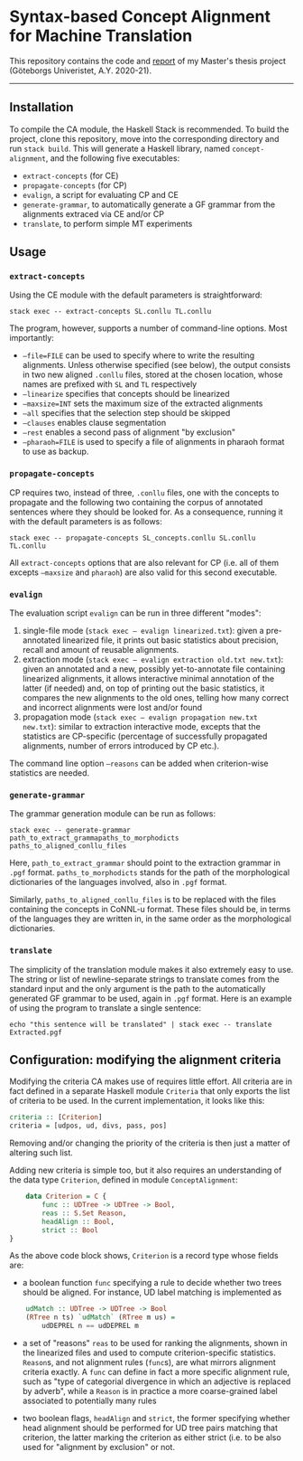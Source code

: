 # Syntax-based Concept Alignment for Machine Translation

This repository contains the code and [report](final_report/Main.pdf) of my Master's thesis project (Göteborgs Univeristet, A.Y. 2020-21).

---
## Installation

To compile the CA module, the Haskell Stack is recommended. To build
the project, clone this repository, move into the
corresponding directory and run `stack build`. This will generate a
Haskell library, named `concept-alignment`, and the following five
executables:

-   `extract-concepts` (for CE)
-   `propagate-concepts` (for CP)
-   `evalign`, a script for evaluating CP and CE
-   `generate-grammar`, to automatically generate a GF grammar from the alignments extraced via CE and/or CP
-   `translate`, to perform simple MT experiments

## Usage

### `extract-concepts`

Using the CE module with the default parameters is straightforward:

```
stack exec -- extract-concepts SL.conllu TL.conllu
```

The program, however, supports a number of command-line options. Most
importantly:

-   `–file=FILE` can be used to specify where to write the resulting
    alignments. Unless otherwise specified (see below), the output
    consists in two new aligned `.conllu` files, stored at the chosen
    location, whose names are prefixed with `SL` and `TL` respectively
-   `–linearize` specifies that concepts should be linearized
-   `–maxsize=INT` sets the maximum size of the extracted alignments
-   `–all` specifies that the selection step should be skipped
-   `–clauses` enables clause segmentation
-   `–rest` enables a second pass of alignment "by exclusion"
-   `–pharaoh=FILE` is used to specify a file of alignments in pharaoh format to use as backup.

### `propagate-concepts`

CP requires two, instead of three, `.conllu` files, one with the
concepts to propagate and the following two containing the corpus of
annotated sentences where they should be looked for. As a consequence,
running it with the default parameters is as follows:

```
stack exec -- propagate-concepts SL_concepts.conllu SL.conllu TL.conllu
```

All `extract-concepts` options that are also relevant for CP (i.e. all
of them excepts `–maxsize` and `pharaoh`) are also valid for this second
executable.

### `evalign`

The evaluation script `evalign` can be run in three different "modes":

1.  single-file mode (`stack exec – evalign linearized.txt`):
    given a pre-annotated linearized file, it prints out basic statistics about
    precision, recall and amount of reusable alignments.
2.  extraction mode
    (`stack exec – evalign extraction old.txt new.txt`):
    given an annotated and a new, possibly yet-to-annotate file
    containing linearized alignments, it allows interactive minimal
    annotation of the latter (if needed) and, on top of printing out the
    basic statistics, it compares the new alignments to the old ones,
    telling how many correct and incorrect alignments were lost and/or
    found
3.  propagation mode
    (`stack exec – evalign propagation new.txt new.txt`): similar to
    extraction interactive mode, excepts that the statistics are
    CP-specific (percentage of successfully propagated alignments,
    number of errors introduced by CP etc.).

The command line option `–reasons` can be added when criterion-wise
statistics are needed.

### `generate-grammar`

The grammar generation module can be run as follows:

```
stack exec -- generate-grammar path_to_extract_grammapaths_to_morphodicts paths_to_aligned_conllu_files
```

Here, `path_to_extract_grammar` should point to the extraction grammar
in `.pgf` format. `paths_to_morphodicts` stands for the path of the
morphological dictionaries of the languages involved, also in `.pgf`
format.

Similarly, `paths_to_aligned_conllu_files` is to be replaced with the
files containing the concepts in CoNNL-u format. These files should be,
in terms of the languages they are written in, in the same order as the
morphological dictionaries.

### `translate`

The simplicity of the translation module makes it also extremely easy to
use. The string or list of newline-separate strings to translate comes
from the standard input and the only argument is the path to the
automatically generated GF grammar to be used, again in `.pgf` format.
Here is an example of using the program to translate a single sentence:

```
echo "this sentence will be translated" | stack exec -- translate
Extracted.pgf             
```
## Configuration: modifying the alignment criteria

Modifying the criteria CA makes use of requires
little effort. All criteria are in fact defined in a separate Haskell
module `Criteria` that only exports the list of criteria to be used.
In the current implementation, it looks like this:

```haskell
criteria :: [Criterion]
criteria = [udpos, ud, divs, pass, pos]
```

Removing and/or changing the priority of the criteria is then just a
matter of altering such list.

Adding new criteria is simple too, but it also requires an understanding
of the data type `Criterion`, defined in module `ConceptAlignment`:

```haskell
    data Criterion = C {
        func :: UDTree -> UDTree -> Bool, 
        reas :: S.Set Reason,
        headAlign :: Bool,
        strict :: Bool
}
```

As the above code block shows, `Criterion` is a record type whose fields
are:

-   a boolean function `func` specifying a rule to decide whether two
    trees should be aligned. For instance, UD label matching is implemented as

```haskell
    udMatch :: UDTree -> UDTree -> Bool
    (RTree n ts) `udMatch` (RTree m us) = 
        udDEPREL n == udDEPREL m
```

-   a set of "reasons" `reas` to be used for ranking the alignments,
    shown in the linearized files and used to compute criterion-specific
    statistics. `Reason`s, and not alignment rules (`func`s), are what
    mirrors alignment criteria
    exactly. A `func` can define in fact a more
    specific alignment rule, such as "type of categorial divergence in
    which an adjective is replaced by adverb", while a `Reason` is in
    practice a more coarse-grained label associated to potentially many
    rules

-   two boolean flags, `headAlign` and `strict`, the former specifying
    whether head alignment should
    be performed for UD tree pairs matching that criterion, the latter
    marking the criterion as either strict (i.e. to be also used for
    "alignment by exclusion" or not.
